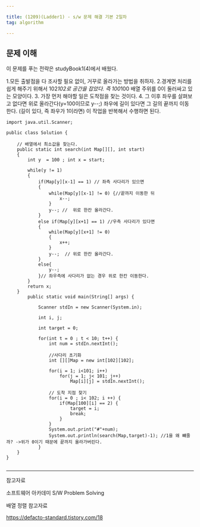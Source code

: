 ```yaml
---

title: (1209)(Ladder1) - s/w 문제 해결 기본 2일차
tag: algorithm

---
```


## 문제 이해

이 문제를 푸는 전략은 studyBook1(4)에서 배웠다.

1.모든 출발점을 다 조사할 필요 없이, 거꾸로 올라가는 방법을 취하자.
2.경계면 처리를 쉽게 해주기 위해서 102*102로 공간을 잡았다. 즉 100*100 배열 주위를 0이 둘러싸고 있는 모양이다.
3. 가장 먼저 해야할 일은 도착점을 찾는 것이다.
4. 그 이후 좌우를 살펴보고 없다면 위로 올라간다(y=100이므로 y--;) 좌우에 길이 있다면 그 길의 끝까지 이동한다. (길이 있다, 즉 좌우가 1이라면) 이 작업을 반복해서 수행하면 된다.



```
import java.util.Scanner;

public class Solution {
	
	// 배열에서 최소값을 찾는다.
	public static int search(int Map[][], int start) 
	{	
		int y  = 100 ; int x = start;
		
		while(y != 1)
		{
			if(Map[y][x-1] == 1) // 좌측 사다리가 있으면
			{
				while(Map[y][x-1] != 0) {//끝까지 이동한 뒤
					x--;
				}
				y--; //  위로 한칸 올라간다.
			}
			else if(Map[y][x+1] == 1) //우측 사다리가 있다면
			{
				while(Map[y][x+1] != 0)
				{
					x++;
				}
				y--;  // 위로 한칸 올라간다.
			}
			else{
				y--;
			}// 좌우측에 사다리가 없는 경우 위로 한칸 이동한다.
		}
		return x; 
	} 
		public static void main(String[] args) {
		
			Scanner stdIn = new Scanner(System.in);
			
			int i, j;
			
			int target = 0;
			
			for(int t = 0 ; t < 10; t++) {
				int num = stdIn.nextInt();
			
				//사다리 초기화
				int [][]Map = new int[102][102];
				
				for(i = 1; i<101; i++)
					for(j = 1; j< 101; j++)
						Map[i][j] = stdIn.nextInt();
				
				// 도착 지점 찾기
				for(i = 0 ; i< 102; i ++) {
					if(Map[100][i] == 2) {
						target = i;
						break;
					}
				}
				System.out.print("#"+num);
				System.out.println(search(Map,target)-1); //1을 왜 뺴줄까? ->위가 0이기 때문에 끝까지 올라가버린다.
			}
	}			
}


```

- - -
 
참고자료 

소프트웨어 아카데미
S/W Problem Solving

배열 정렬 참고자료

https://defacto-standard.tistory.com/18

